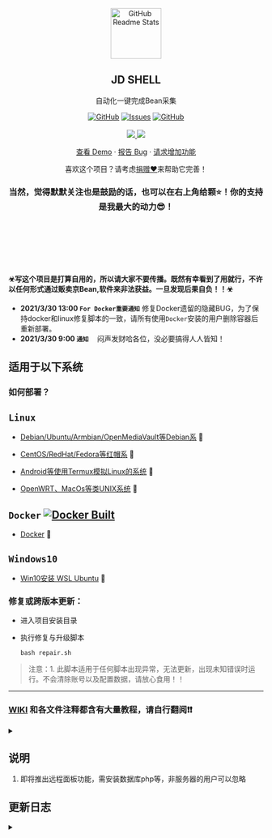 <!--
[![Readme Card](https://github-readme-stats.vercel.app/api/pin/?username=lan-tianxiang&show_icons=true&theme=radical&repo=jd_shell)](https://github.com/lan-tianxiang/jd_shell)
-->

<p align="center">
 <img width="100px" src="https://res.cloudinary.com/anuraghazra/image/upload/v1594908242/logo_ccswme.svg" align="center" alt="GitHub Readme Stats" />
 <h2 align="center">JD SHELL</h2>
 <p align="center">自动化一键完成Bean采集</p>
</p>
  <p align="center">
    <a href="https://github.com/lan-tianxiang/jd_shell/blob/master/LICENSE"><img alt="GitHub" src="https://img.shields.io/github/license/lan-tianxiang/jd_shell.svg?label=License&style=flat-square"></a>
    <a href="https://github.com/lan-tianxiang/jd_shell/issues"><img alt="Issues" src="https://img.shields.io/github/issues/lan-tianxiang/jd_shell?color=0088ff" /></a>
    <a href="https://github.com/lan-tianxiang/jd_shell/stargazers"><img alt="GitHub" src="https://img.shields.io/github/stars/lan-tianxiang/jd_shell.svg?label=Stars&style=flat-square"></a>
    <br />
    <br />
    <a href="https://github.com/lan-tianxiang/">
      <img src="https://img.shields.io/badge/Supported%20by-Lan%20Tian%20Xiang%20%E2%86%92-gray.svg?colorA=655BE1&colorB=4F44D6&style=for-the-badge"/>
    </a>
    <a href="https://github.com/lxk0301">
      <img src="https://img.shields.io/badge/Supported%20by-LXK%200301%20Scripts%20%E2%86%92-gray.svg?colorA=61c265&colorB=4CAF50&style=for-the-badge"/>
    </a>
  </p>

  <p align="center">
    <a href="#demo">查看 Demo</a>
    ·
    <a href="https://github.com/lan-tianxiang/jd_shell/issues/new/choose">报告 Bug</a>
    ·
    <a href="https://github.com/lan-tianxiang/jd_shell/issues/new/choose">请求增加功能</a>
  </p>
</p>
<p align="center">喜欢这个项目？请考虑<a href="">捐赠❤</a>来帮助它完善！
<br />
<h3 align="center">当然，觉得默默关注也是鼓励的话，也可以在右上角给颗⭐！你的支持是我最大的动力😎！</h3>
<p>
    <br />
    <br />
    <br />
    <br />
    <br />
</p>

#### ☣写这个项目是打算自用的，所以请大家不要传播。既然有幸看到了用就行，不许以任何形式通过贩卖京Bean,软件来非法获益。一旦发现后果自负！！☣
- __2021/3/30 13:00 `For Docker重要通知`__
修复Docker遗留的隐藏BUG，为了保持docker和linux修复脚本的一致，请所有使用`Docker`安装的用户删除容器后重新部署。
- __2021/3/30 9:00 `通知`__
ㅤ闷声发财哈各位，没必要搞得人人皆知！

## 适用于以下系统

### 如何部署？

## `Linux`

- [Debian/Ubuntu/Armbian/OpenMediaVault等Debian系](https://github.com/lan-tianxiang/jd_shell/wiki/Linux)  🔻

- [CentOS/RedHat/Fedora等红帽系](https://github.com/lan-tianxiang/jd_shell/wiki/Linux)  🔻

- [Android等使用Termux模拟Linux的系统](https://github.com/lan-tianxiang/jd_shell/wiki/Android)  🔻

- [OpenWRT、MacOs等类UNIX系统](https://github.com/lan-tianxiang/jd_shell/wiki/Unix)  🔻

## `Docker` <a href="https://github.com/lan-tianxiang/jd_shell/actions"><img alt="Docker Built" src="https://github.com/lan-tianxiang/jd_shell/workflows/Built_JD_Shell_To_Docker/badge.svg" /></a>

- [Docker](https://github.com/lan-tianxiang/jd_shell/wiki/Docker)  🔻

## `Windows10` 

- [Win10安装 WSL Ubuntu](https://github.com/lan-tianxiang/jd_shell/wiki/Win10)  🔻

### 修复或跨版本更新：
- 进入项目安装目录

- 执行修复与升级脚本

      bash repair.sh
> 注意：1. 此脚本适用于任何脚本出现异常，无法更新，出现未知错误时运行。不会清除账号以及配置数据，请放心食用！！

***

### [WIKI](https://github.com/lan-tianxiang/jd_shell/wiki) 和各文件注释都含有大量教程，请自行翻阅❗❗

<details>
<summary> </summary>

##### 小彩蛋

##### 默认隐藏，欢迎加入交流
<!--
好家伙！！
TG群：t.me/jd_shell
-->
</details>

## 说明

1. 即将推出远程面板功能，需安装数据库php等，非服务器的用户可以忽略


## 更新日志
<details>
<summary> </summary>
 
> 只记录大的更新，小修小改不记录。

2021-03-29, 增加超时关闭，以防因网络等未知原因卡住而不断消耗系统资源（默认关闭）

2021-03-28, 自动配置并填写助力码，在config最后的专区内，无需人工干预（默认关闭）

2021-02-19，面板功能集成至jd.sh内，运行jd.sh会出现操作提示

2021-01-23，控制面板增加日志查看功能，Docker重启容器后可以使用`docker restart jd`，非Docker如果是pm2方式的请重启pm2进程`pm2 resatrt server.js`。

2020-01-21，增加shylocks/Loon脚本。

2021-01-15，如果本机上安装了pm2，则挂机程序以pm2启动，否则以nohup启动。
</details>
